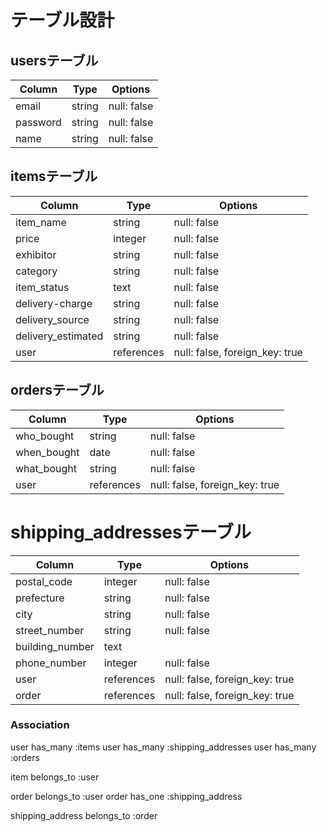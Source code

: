# テーブル設計

## usersテーブル

|Column   |Type     |Options      |
|---------|---------|-------------|
|email    |string   |null: false  |
|password |string   |null: false  |
|name     |string   |null: false  |

## itemsテーブル

|Column             |Type      |Options                       |
|-------------------|----------|------------------------------|
|item_name          |string    |null: false                   |
|price              |integer   |null: false                   |
|exhibitor          |string    |null: false                   |
|category           |string    |null: false                   |
|item_status        |text      |null: false                   |
|delivery-charge    |string    |null: false                   |  
|delivery_source    |string    |null: false                   | 
|delivery_estimated |string    |null: false                   |
|user               |references|null: false, foreign_key: true|

## ordersテーブル

|Column        |Type      |Options                       |
|--------------|----------|------------------------------|
|who_bought    |string    |null: false                   |
|when_bought   |date      |null: false                   |
|what_bought   |string    |null: false                   |
|user          |references|null: false, foreign_key: true|

# shipping_addressesテーブル

|Column             |Type      |Options                       |
|-------------------|----------|------------------------------|
|postal_code        |integer   |null: false                   |
|prefecture         |string    |null: false                   |
|city               |string    |null: false                   |
|street_number      |string    |null: false                   |
|building_number    |text      |                              |
|phone_number       |integer   |null: false                   |
|user               |references|null: false, foreign_key: true|
|order              |references|null: false, foreign_key: true|

### Association

user has_many :items
user has_many :shipping_addresses
user has_many :orders

item belongs_to :user

order belongs_to :user
order has_one :shipping_address

shipping_address belongs_to :order
